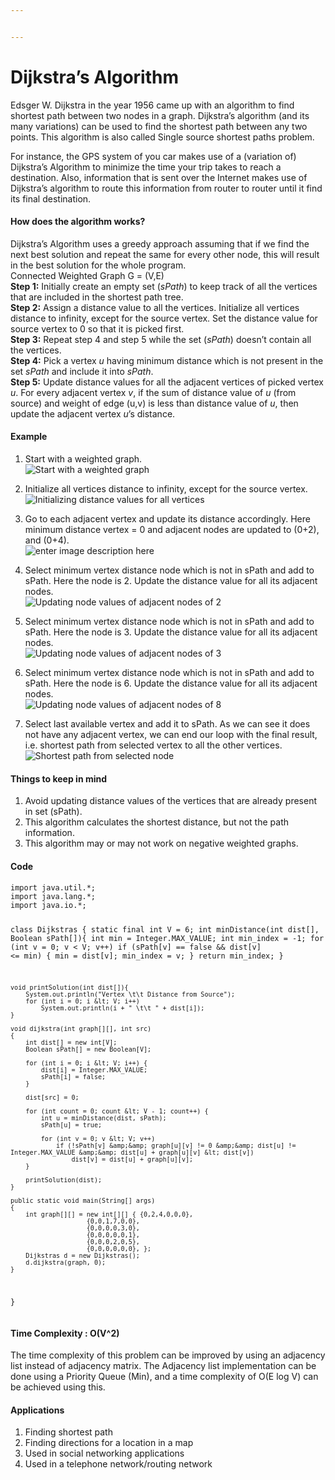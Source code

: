 ```yaml
---


---
```


<h1 id="dijkstras-algorithm">Dijkstra’s Algorithm</h1>
<p>Edsger W. Dijkstra in the year 1956 came up with an algorithm to find shortest path between two nodes in a graph. Dijkstra’s algorithm (and its many variations) can be used to find the shortest path between any two points. This algorithm is also called Single source shortest paths problem.</p>
<p>For instance, the GPS system of you car makes use of a (variation of) Dijkstra’s Algorithm to minimize the time your trip takes to reach a destination. Also, information that is sent over the Internet makes use of Dijkstra’s algorithm to route this information from router to router until it find its final destination.</p>
<h4 id="how-does-the-algorithm-works">How does the algorithm works?</h4>
<p>Dijkstra’s Algorithm uses a greedy approach assuming that if we find the next best solution and repeat the same for every other node, this will result in the best solution for the whole program.<br>
Connected Weighted Graph G = (V,E)<br>
<strong>Step 1:</strong> Initially create an empty set (<em>sPath</em>) to keep track of all the vertices that are included in the shortest path tree.<br>
<strong>Step 2:</strong> Assign a distance value to all the vertices. Initialize all vertices distance to infinity, except for the source vertex. Set the distance value for source vertex to 0 so that it is picked first.<br>
<strong>Step 3:</strong> Repeat step 4 and step 5 while the set (<em>sPath</em>) doesn’t contain all the vertices.<br>
<strong>Step 4:</strong> Pick a vertex <em>u</em> having minimum distance which is not present in the set <em>sPath</em> and include it into <em>sPath</em>.<br>
<strong>Step 5:</strong> Update distance values for all the adjacent vertices of picked vertex <em>u</em>. For every adjacent vertex <em>v</em>, if the sum of distance value of <em>u</em> (from source) and weight of edge (u,v) is less than distance value of <em>u</em>, then update the adjacent vertex <em>u</em>’s distance.</p>
<h4 id="example">Example</h4>
<ol>
<li>
<p>Start with a weighted graph.<br>
<img src="https://i.ibb.co/PF9M66b/IMG20200614130722.jpg" alt="Start with a weighted graph"></p>
</li>
<li>
<p>Initialize all vertices distance to infinity, except for the source vertex.<br>
<img src="https://i.ibb.co/xmWN4np/IMG-20200614-134130.jpg" alt="Initializing distance values for all vertices"></p>
</li>
<li>
<p>Go to each adjacent vertex and update its distance accordingly. Here minimum distance vertex = 0 and adjacent nodes are updated to (0+2), and (0+4).<br>
<img src="https://i.ibb.co/sWCYyhf/IMG-20200614-134115.jpg" alt="enter image description here"></p>
</li>
<li>
<p>Select minimum vertex distance node which is not in sPath and add to sPath. Here the node is 2. Update the distance value for all its adjacent nodes.<br>
<img src="https://i.ibb.co/yBQ0hqV/IMG-20200614-134057.jpg" alt="Updating node values of adjacent nodes of 2"></p>
</li>
<li>
<p>Select minimum vertex distance node which is not in sPath and add to sPath. Here the node is 3. Update the distance value for all its adjacent nodes.<br>
<img src="https://i.ibb.co/H4GXJND/IMG-20200614-134031.jpg" alt="Updating node values of adjacent nodes of 3"></p>
</li>
<li>
<p>Select minimum vertex distance node which is not in sPath and add to sPath. Here the node is 6. Update the distance value for all its adjacent nodes.<br>
<img src="https://i.ibb.co/64sxjhm/IMG-20200614-134010.jpg" alt="Updating node values of adjacent nodes of 8"></p>
</li>
<li>
<p>Select last available vertex and add it to sPath. As we can see it does not have any adjacent vertex, we can end our loop with the final result, i.e. shortest path from selected vertex to all the other vertices.<br>
<img src="https://i.ibb.co/ccTWMDz/IMG-20200614-133954.jpg" alt="Shortest path from selected node"></p>
</li>
</ol>
<h4 id="things-to-keep-in-mind">Things to keep in mind</h4>
<ol>
<li>Avoid updating distance values of the vertices that are already present in set (sPath).</li>
<li>This algorithm calculates the shortest distance, but not the path information.</li>
<li>This algorithm may or may not work on negative weighted graphs.</li>
</ol>
<h4 id="code">Code</h4>
<pre><code>import java.util.*; 
import java.lang.*; 
import java.io.*; 
  
class Dijkstras { 
	static final int V = 6; 
	int minDistance(int dist[], Boolean sPath[]){ 
		int min = Integer.MAX_VALUE;
		int min_index = -1; 
		for (int v = 0; v &lt; V; v++) 
			if (sPath[v] == false &amp;&amp; dist[v] &lt;= min) { 
				min = dist[v]; 
				min_index = v; 
            }
        return min_index;
	} 
  
    void printSolution(int dist[]){ 
        System.out.println("Vertex \t\t Distance from Source"); 
        for (int i = 0; i &lt; V; i++) 
            System.out.println(i + " \t\t " + dist[i]); 
    } 
  
    void dijkstra(int graph[][], int src) 
    { 
        int dist[] = new int[V]; 
        Boolean sPath[] = new Boolean[V]; 
  
        for (int i = 0; i &lt; V; i++) { 
            dist[i] = Integer.MAX_VALUE; 
            sPath[i] = false; 
        } 
  
        dist[src] = 0; 
  
        for (int count = 0; count &lt; V - 1; count++) { 
            int u = minDistance(dist, sPath); 
			sPath[u] = true; 
  
            for (int v = 0; v &lt; V; v++) 
			    if (!sPath[v] &amp;&amp; graph[u][v] != 0 &amp;&amp; dist[u] != Integer.MAX_VALUE &amp;&amp; dist[u] + graph[u][v] &lt; dist[v]) 
                    dist[v] = dist[u] + graph[u][v]; 
        } 
  
        printSolution(dist); 
    } 
  
    public static void main(String[] args) 
    { 
        int graph[][] = new int[][] { {0,2,4,0,0,0},
						{0,0,1,7,0,0},
						{0,0,0,0,3,0},
						{0,0,0,0,0,1},
						{0,0,0,2,0,5},
						{0,0,0,0,0,0}, }; 
        Dijkstras d = new Dijkstras(); 
        d.dijkstra(graph, 0); 
    } 
}
</code></pre>
<h4 id="time-complexity--ov2">Time Complexity : O(V^2)</h4>
<p>The time complexity of this problem can be improved by using an adjacency list instead of adjacency matrix. The Adjacency list implementation can be done using a Priority Queue (Min), and a time complexity of O(E log V) can be achieved using this.</p>
<h4 id="applications">Applications</h4>
<ol>
<li>Finding shortest path</li>
<li>Finding directions for a location in a map</li>
<li>Used in social networking applications</li>
<li>Used in a telephone network/routing network</li>
</ol>

